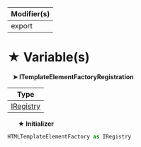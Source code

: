 | Modifier(s)                            |
|----------------------------------------|
| export |

# &#9733; Variable(s)

&nbsp;&nbsp; **&#10148; ITemplateElementFactoryRegistration**

| Type                        |
|-----------------------------|
| [IRegistry](/kernel/interface/di/iregistry.md) |

&nbsp;&nbsp;&nbsp;&nbsp;&nbsp; **&#9733; Initializer**

```ts
HTMLTemplateElementFactory as IRegistry
```
